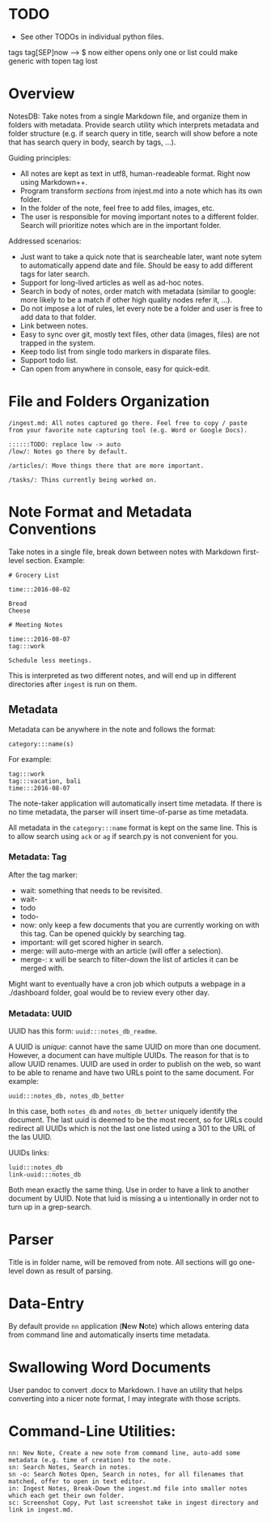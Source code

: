 
# TODO

- See other TODOs in individual python files.

tags
    tag[SEP]now --> $ now either opens only one or list 
    could make generic with topen <tag>
    tag lost

# Overview

NotesDB: Take notes from a single Markdown file, and organize them in folders with metadata. Provide search utility which interprets metadata and folder structure (e.g. if search query in title, search will show before a note that has search query in body, search by tags, ...).

Guiding principles:

- All notes are kept as text in utf8, human-readeable format. Right now using Markdown++.
- Program transform _sections_ from injest.md into a note which has its own folder.
- In the folder of the note, feel free to add files, images, etc.
- The user is responsible for moving important notes to a different folder. Search will prioritize notes which are in the important folder.

Addressed scenarios:

- Just want to take a quick note that is searcheable later, want note sytem to automatically append date and file. Should be easy to add different tags for later search.
- Support for long-lived articles as well as ad-hoc notes.
- Search in body of notes, order match with metadata (similar to google: more likely to be a match if other high quality nodes refer it, ...).
- Do not impose a lot of rules, let every note be a folder and user is free to add data to that folder.
- Link between notes.
- Easy to sync over git, mostly text files, other data (images, files) are not trapped in the system.
- Keep todo list from single todo markers in disparate files.
- Support todo list.
- Can open from anywhere in console, easy for quick-edit.

# File and Folders Organization 
	
	/ingest.md: All notes captured go there. Feel free to copy / paste from your favorite note capturing tool (e.g. Word or Google Docs).
    
    ::::::TODO: replace low -> auto
    /low/: Notes go there by default.
    
    /articles/: Move things there that are more important.

    /tasks/: Thins currently being worked on.

# Note Format and Metadata Conventions

Take notes in a single file, break down between notes with Markdown first-level section. Example:

	# Grocery List

	time:::2016-08-02

	Bread
	Cheese

	# Meeting Notes

	time:::2016-08-07
	tag:::work

	Schedule less meetings.

This is interpreted as two different notes, and will end up in different directories after `ingest` is run on them.

## Metadata

Metadata can be anywhere in the note and follows the format: 

	category:::name(s)

For example:

	tag:::work
	tag:::vacation, bali
	time:::2016-08-07
	
The note-taker application will automatically insert time metadata. If there is no time metadata, the parser will insert time-of-parse as time metadata.

All metadata in the `category:::name` format is kept on the same line. This is to allow search using `ack` or `ag` if search.py is not convenient for you.

### Metadata: Tag 

After the tag marker:

- wait: something that needs to be revisited.
- wait-<whatever>
- todo
- todo-<priority-lexicographical>
- now: only keep a few documents that you are currently working on with this tag. Can be opened quickly by searching tag.
- important: will get scored higher in search.
- merge: will auto-merge with an article (will offer a selection).
- merge-<x>: x will be search to filter-down the list of articles it can be merged with.

Might want to eventually have a cron job which outputs a webpage in a ./dashboard folder, goal would be to review every other day.

### Metadata: UUID

UUID has this form: `uuid:::notes_db_readme`.

A UUID is _unique_: cannot have the same UUID on more than one document. However, a document can have multiple UUIDs. The reason for that is to allow UUID renames. UUID are used in order to publish on the web, so want to be able to rename and have two URLs point to the same document. For example:

    uuid:::notes_db, notes_db_better

In this case, both `notes_db` and `notes_db_better` uniquely identify the document. The last uuid is deemed to be the most recent, so for URLs could redirect all UUIDs which is not the last one listed using a 301 to the URL of the las UUID.

UUIDs links:

    luid:::notes_db
    link-uuid:::notes_db

Both mean exactly the same thing. Use in order to have a link to another document by UUID.
Note that luid is missing a u intentionally in order not to turn up in a grep-search.

# Parser

Title is in folder name, will be removed from note. All sections will go one-level down as result of parsing.

# Data-Entry

By default provide `nn` application (**N**ew **N**ote) which allows entering data from command line and automatically inserts time metadata.

# Swallowing Word Documents

User pandoc to convert .docx to Markdown. I have an utility that helps converting into a nicer note format, I may integrate with those scripts.

# Command-Line Utilities:

    nn: New Note, Create a new note from command line, auto-add some metadata (e.g. time of creation) to the note.
    sn: Search Notes, Search in notes.
    sn -o: Search Notes Open, Search in notes, for all filenames that matched, offer to open in text editor.
    in: Ingest Notes, Break-Down the ingest.md file into smaller notes which each get their own folder.
    sc: Screenshot Copy, Put last screenshot take in ingest directory and link in ingest.md.

